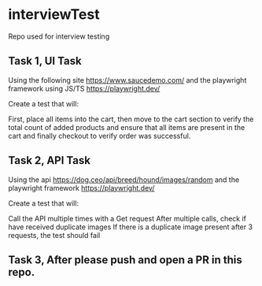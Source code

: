 # interviewTest
Repo used for interview testing

 

## Task 1, UI Task

 

Using the following site https://www.saucedemo.com/ and the playwright framework using JS/TS https://playwright.dev/

Create a test that will:

First, place all items into the cart, then move to the cart section to verify the total count of added products and ensure that all items are present in the cart and finally checkout to verify order was successful.
 

## Task 2, API Task

 

Using the api https://dog.ceo/api/breed/hound/images/random and the playwright framework https://playwright.dev/

Create a test that will:

Call the API multiple times with a Get request
After multiple calls, check if have received duplicate images
If there is a duplicate image present after 3 requests, the test should fail

 

## Task 3, After please push and open a PR in this repo.
